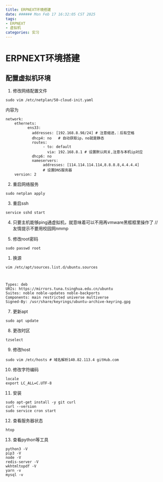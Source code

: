 ```yaml
---
title: ERPNEXT环境搭建
date: ###### Mon Feb 17 16:32:05 CST 2025
tags: 
- ERPNEXT
- 虚拟机
categories: 实习
---
```

# ERPNEXT环境搭建
## 配置虚拟机环境
1. 修改网络配置文件
```
sudo vim /etc/netplan/50-cloud-init.yaml
```
内容为
```
network:
    ethernets:
          ens33:
            addresses: [192.168.8.98/24] # 注意缩进，：后有空格
            dhcp4: no   # 自动获取ip，no就是静态
            routes:
                 - to: default
                   via: 192.168.8.1 # 设置默认网关,注意与本机ip对应
            dhcp6: no
            nameservers:
                 addresses: [114.114.114.114,8.8.8.8,4.4.4.4]
                 # 设置DNS服务器
    version: 2

```
2. 重启网络服务
```
sudo netplan apply
```
3. 重启ssh
```
service sshd start

```
4. 只要主机能够ping通虚拟机，就意味着可以不用再vmware黑框框里操作了
   //友情提示不要用校园网nmmp

5. 修改root密码
```
sudo passwd root
```

1. 换源
```
vim /etc/apt/sources.list.d/ubuntu.sources



Types: deb
URIs: https://mirrors.tuna.tsinghua.edu.cn/ubuntu
Suites: noble noble-updates noble-backports
Components: main restricted universe multiverse
Signed-By: /usr/share/keyrings/ubuntu-archive-keyring.gpg

```

7. 更新apt
```
sudo apt update
```

8. 更改时区
```
tzselect
```
9. 修改host
```
sudo vim /etc/hosts # 域名解析140.82.113.4 gitHub.com
```
10. 修改字符编码
```
locale
export LC_ALL=C.UTF-8
```

11. 安装
```
sudo apt-get install -y git curl
curl --version
sudo service cron start
```

12. 查看服务器状态
```
htop
```

13. 查看python等工具
```
python3 -V
pip3 -V
node -V
redis-server -V
wkhtmltopdf -V
yarn -v
mysql -v
```

